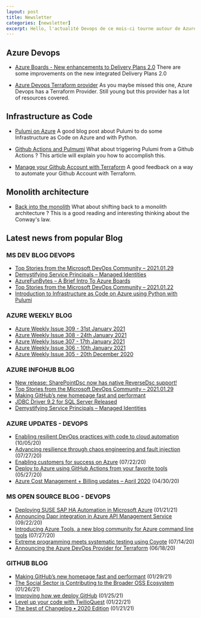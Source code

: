 ```yaml
---
layout: post
title: Newsletter
categories: [newsletter]
excerpt: Hello, l'actualité Devops de ce mois-ci tourne autour de Azure Devops, Github Actions et aussi quelques réflexions autour des architectures microservices. Vous retrouverez aussi l'aggregation des derniers articles des plateformes MS. Bonne lecture.
---
```


## Azure Devops

- [Azure Boards - New enhancements to Delivery Plans 2.0](https://azure.microsoft.com/en-us/updates/azure-boards-new-enhancements-to-delivery-plans-20/) There are some improvements on the new integrated Delivery Plans 2.0

- [Azure Devops Terraform provider](https://cloudblogs.microsoft.com/opensource/2020/06/18/announcing-hashicorp-terraform-azure-devops-provider-release/) As you maybe missed this one, Azure Devops has a Terraform Provider. Still young but this provider has a lot of resources covered.

## Infrastructure as Code

- [Pulumi on Azure](https://devblogs.microsoft.com/devops/infrastructure-as-code-azure-python-wpulumi/) A good blog post about Pulumi to do some Infrastructure as Code on Azure and with Python.

- [Github Actions and Pulmumi](https://www.pulumi.com/blog/infrastructure-ci-cd-with-github-actions-and-pulumi/) What about triggering Pulumi from a Github Actions ? This article will explain you how to accomplish this.

- [Manage your Github Account with Terraform](https://medium.com/swlh/managing-your-github-account-with-terraform-376bc5a98828) A good feedback on a way to automate your Github Account with Terraform.

## Monolith architecture

- [Back into the monolith](https://www.bennadel.com/blog/3944-why-ive-been-merging-microservices-back-into-the-monolith-at-invision.htm) What about shifting back to a monolith architecture ? This is a good reading and interesting thinking about the Conway's law.

## Latest news from popular Blog 

### MS DEV BLOG DEVOPS 

<!-- DEVBLOGDEVOPS:START -->
- [Top Stories from the Microsoft DevOps Community – 2021.01.29](https://devblogs.microsoft.com/devops/top-stories-from-the-microsoft-devops-community-2021-01-29/)
- [Demystifying Service Principals – Managed Identities](https://devblogs.microsoft.com/devops/demystifying-service-principals-managed-identities/)
- [AzureFunBytes – A Brief Intro To Azure Boards](https://devblogs.microsoft.com/devops/azurefunbytes-a-brief-intro-to-azure-boards/)
- [Top Stories from the Microsoft DevOps Community – 2021.01.22](https://devblogs.microsoft.com/devops/top-stories-from-the-microsoft-devops-community-2021-01-22/)
- [Introduction to Infrastructure as Code on Azure using Python with Pulumi](https://devblogs.microsoft.com/devops/infrastructure-as-code-azure-python-wpulumi/)
<!-- DEVBLOGDEVOPS:END -->


### AZURE WEEKLY BLOG

<!-- AZUREWEEKLY:START -->
- [Azure Weekly Issue 309 - 31st January 2021](https://azureweekly.info/issue-309.html)
- [Azure Weekly Issue 308 - 24th January 2021](https://azureweekly.info/issue-308.html)
- [Azure Weekly Issue 307 - 17th January 2021](https://azureweekly.info/issue-307.html)
- [Azure Weekly Issue 306 - 10th January 2021](https://azureweekly.info/issue-306.html)
- [Azure Weekly Issue 305 - 20th December 2020](https://azureweekly.info/issue-305.html)
<!-- AZUREWEEKLY:END -->

### AZURE INFOHUB BLOG 

<!-- AZUREINFOHUB:START -->
- [New release: SharePointDsc now has native ReverseDsc support!](https://techcommunity.microsoft.com/t5/sharepointdsc/new-release-sharepointdsc-now-has-native-reversedsc-support/ba-p/2108160)
- [Top Stories from the Microsoft DevOps Community – 2021.01.29](https://devblogs.microsoft.com/devops/top-stories-from-the-microsoft-devops-community-2021-01-29/)
- [Making GitHub’s new homepage fast and performant](https://github.blog/2021-01-29-making-githubs-new-homepage-fast-and-performant/)
- [JDBC Driver 9.2 for SQL Server Released](https://techcommunity.microsoft.com/t5/sql-server/jdbc-driver-9-2-for-sql-server-released/ba-p/2108693)
- [Demystifying Service Principals – Managed Identities](https://devblogs.microsoft.com/devops/demystifying-service-principals-managed-identities/)
<!-- AZUREINFOHUB:END -->


### AZURE UPDATES - DEVOPS 

<!-- AZUREUPDATES:START -->

 - [Enabling resilient DevOps practices with code to cloud automation](https://azure.microsoft.com/blog/enabling-resilient-devops-practices-with-code-to-cloud-automation/) (10/05/20)
 - [Advancing resilience through chaos engineering and fault injection](https://azure.microsoft.com/blog/advancing-resilience-through-chaos-engineering-and-fault-injection/) (07/27/20)
 - [Enabling customers for success on Azure](https://azure.microsoft.com/blog/enabling-customers-for-success-on-azure/) (07/22/20)
 - [Deploy to Azure using GitHub Actions from your favorite tools](https://azure.microsoft.com/blog/deploy-to-azure-using-github-actions-from-your-favorite-tools/) (05/27/20)
 - [Azure Cost Management + Billing updates – April 2020](https://azure.microsoft.com/blog/azure-cost-management-billing-updates-april-2020/) (04/30/20)
<!-- AZUREUPDATES:END -->


### MS OPEN SOURCE BLOG - DEVOPS 

<!-- MSOPENSOURCEBLOG:START -->

 - [Deploying SUSE SAP HA Automation in Microsoft Azure](https://cloudblogs.microsoft.com/opensource/2021/01/21/deploying-suse-sap-ha-automation-in-microsoft-azure/) (01/21/21)
 - [Announcing Dapr integration in Azure API Management Service](https://cloudblogs.microsoft.com/opensource/2020/09/22/announcing-dapr-integration-azure-api-management-service-apim/) (09/22/20)
 - [Introducing Azure Tools, a new blog community for Azure command line tools](https://cloudblogs.microsoft.com/opensource/2020/07/27/introducing-azure-tools-new-tech-community-blog/) (07/27/20)
 - [Extreme programming meets systematic testing using Coyote](https://cloudblogs.microsoft.com/opensource/2020/07/14/extreme-programming-meets-systematic-testing-using-coyote/) (07/14/20)
 - [Announcing the Azure DevOps Provider for Terraform](https://cloudblogs.microsoft.com/opensource/2020/06/18/announcing-hashicorp-terraform-azure-devops-provider-release/) (06/18/20)
<!-- MSOPENSOURCEBLOG:END -->


### GITHUB BLOG


<!-- GITHUB:START -->

 - [Making GitHub’s new homepage fast and performant](https://github.blog/2021-01-29-making-githubs-new-homepage-fast-and-performant/) (01/29/21)
 - [The Social Sector is Contributing to the Broader OSS Ecosystem](https://github.blog/2021-01-26-the-social-sector-is-contributing-to-the-broader-oss-ecosystem/) (01/26/21)
 - [Improving how we deploy GitHub](https://github.blog/2021-01-25-improving-how-we-deploy-github/) (01/25/21)
 - [Level up your code with TwilioQuest](https://github.blog/2021-01-22-level-up-your-code-with-twilioquest/) (01/22/21)
 - [The best of Changelog • 2020 Edition](https://github.blog/2021-01-21-changelog-2020-edition/) (01/21/21)
<!-- GITHUB:END -->

